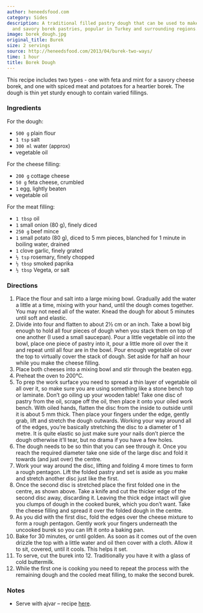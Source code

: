 ```yaml
---
author: heneedsfood.com
category: Sides
description: A traditional filled pastry dough that can be used to make both sweet
  and savory borek pastries, popular in Turkey and surrounding regions.
image: borek_dough.jpg
original_title: Burek
size: 2 servings
source: http://heneedsfood.com/2013/04/burek-two-ways/
time: 1 hour
title: Borek Dough
---
```


This recipe includes two types - one with feta and mint for a savory cheese borek, and one with spiced meat and potatoes for a heartier borek. The dough is thin yet sturdy enough to contain varied fillings.

### Ingredients

For the dough:
* `500 g` plain flour
* `1 tsp` salt
* `300 ml` water (approx)
* vegetable oil

For the cheese filling:
* `200 g` cottage cheese
* `50 g` feta cheese, crumbled
* `1` egg, lightly beaten
* vegetable oil

For the meat filling:
* `1 tbsp` oil
* `1` small onion (80 g), finely diced
* `250 g` beef mince
* `1` small potato (80 g), diced to 5 mm pieces, blanched for 1 minute in boiling water, drained
* `1` clove garlic, finely grated
* `½ tsp` rosemary, finely chopped
* `½ tbsp` smoked paprika
* `½ tbsp` Vegeta, or salt

### Directions

1. Place the flour and salt into a large mixing bowl. Gradually add the water a little at a time, mixing with your hand, until the dough comes together. You may not need all of the water. Knead the dough for about 5 minutes until soft and elastic.
2. Divide into four and flatten to about 2½ cm or an inch. Take a bowl big enough to hold all four pieces of dough when you stack them on top of one another (I used a small saucepan). Pour a little vegetable oil into the bowl, place one piece of pastry into it, pour a little more oil over the it and repeat until all four are in the bowl. Pour enough vegetable oil over the top to virtually cover the stack of dough. Set aside for half an hour while you make the cheese filling.
3. Place both cheeses into a mixing bowl and stir through the beaten egg.
4. Preheat the oven to 200°C.
5. To prep the work surface you need to spread a thin layer of vegetable oil all over it, so make sure you are using something like a stone bench top or laminate. Don’t go oiling up your wooden table! Take one disc of pastry from the oil, scrape off the oil, then place it onto your oiled work bench. With oiled hands, flatten the disc from the inside to outside until it is about 5 mm thick. Then place your fingers under the edge, gently grab, lift and stretch the dough outwards. Working your way around all of the edges, you’re basically stretching the disc to a diameter of 1 metre. It is quite elastic so just make sure your nails don’t pierce the dough otherwise it’ll tear, but no drama if you have a few holes.
6. The dough needs to be so thin that you can see through it. Once you reach the required diameter take one side of the large disc and fold it towards (and just over) the centre.
7. Work your way around the disc, lifting and folding 4 more times to form a rough pentagon. Lift the folded pastry and set is aside as you make and stretch another disc just like the first.
8. Once the second disc is stretched place the first folded one in the centre, as shown above. Take a knife and cut the thicker edge of the second disc away, discarding it. Leaving the thick edge intact will give you clumps of dough in the cooked burek, which you don’t want. Take the cheese filling and spread it over the folded dough in the centre.
9. As you did with the first disc, fold the edges over the cheese mixture to form a rough pentagon. Gently work your fingers underneath the uncooked burek so you can lift it onto a baking pan.
10. Bake for 30 minutes, or until golden. As soon as it comes out of the oven drizzle the top with a little water and oil then cover with a cloth. Allow it to sit, covered, until it cools. This helps it set.
11. To serve, cut the burek into 12. Traditionally you have it with a glass of cold buttermilk.
12. While the first one is cooking you need to repeat the process with the remaining dough and the cooled meat filling, to make the second burek.

### Notes

- Serve with ajvar – recipe [here](http://heneedsfood.com/2013/06/ajvar "Ajvar").